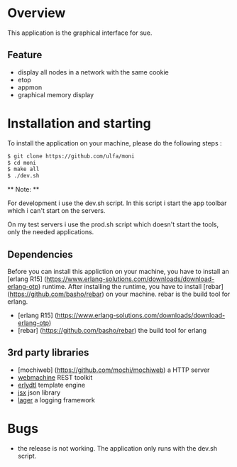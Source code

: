 # Overview

This application is the graphical interface for sue.

## Feature

* display all nodes in a network with the same cookie
* etop 
* appmon
* graphical memory display

# Installation and starting

To install the application on your machine, please do the following steps :

```bash
$ git clone https://github.com/ulfa/moni 
$ cd moni
$ make all
$ ./dev.sh
```
** Note: ** 

For development i use the dev.sh script. In this script i start the app toolbar which i can't start on the servers.

On my test servers i use the prod.sh script which doesn't start the tools, only the needed applications. 

## Dependencies

Before you can install this appliction on your machine, you have to install an [erlang R15] (https://www.erlang-solutions.com/downloads/download-erlang-otp) runtime. 
After installing the runtime, you have to install [rebar] (https://github.com/basho/rebar) on your machine. rebar is the build tool for erlang.

* [erlang R15] (https://www.erlang-solutions.com/downloads/download-erlang-otp)
* [rebar] (https://github.com/basho/rebar) the build tool for erlang

## 3rd party libraries

* [mochiweb] (https://github.com/mochi/mochiweb) a HTTP server
* [webmachine](https://github.com/basho/webmachine) REST toolkit
* [erlydtl](https://github.com/evanmiller/erlydtl) template engine
* [jsx](https://github.com/talentdeficit/jsx) json library
* [lager](https://github.com/basho/lager) a logging framework

# Bugs

* the release is not working. The application only runs with the dev.sh script.
